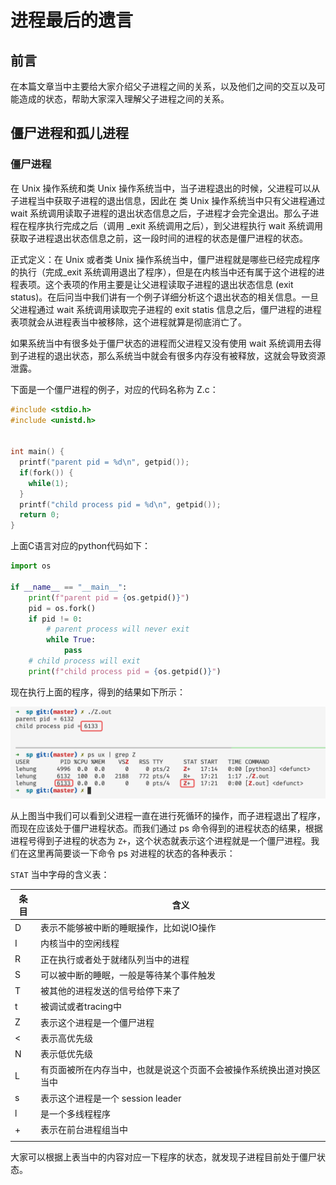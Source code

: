 # 进程最后的遗言

## 前言

在本篇文章当中主要给大家介绍父子进程之间的关系，以及他们之间的交互以及可能造成的状态，帮助大家深入理解父子进程之间的关系。

## 僵尸进程和孤儿进程

### 僵尸进程

在 Unix 操作系统和类 Unix 操作系统当中，当子进程退出的时候，父进程可以从子进程当中获取子进程的退出信息，因此在 类 Unix 操作系统当中只有父进程通过 wait 系统调用读取子进程的退出状态信息之后，子进程才会完全退出。那么子进程在程序执行完成之后（调用 _exit 系统调用之后），到父进程执行 wait 系统调用获取子进程退出状态信息之前，这一段时间的进程的状态是僵尸进程的状态。

正式定义：在 Unix 或者类 Unix 操作系统当中，僵尸进程就是哪些已经完成程序的执行（完成_exit 系统调用退出了程序），但是在内核当中还有属于这个进程的进程表项。这个表项的作用主要是让父进程读取子进程的退出状态信息 (exit status)。在后问当中我们讲有一个例子详细分析这个退出状态的相关信息。一旦父进程通过 wait 系统调用读取完子进程的 exit statis 信息之后，僵尸进程的进程表项就会从进程表当中被移除，这个进程就算是彻底消亡了。

如果系统当中有很多处于僵尸状态的进程而父进程又没有使用 wait 系统调用去得到子进程的退出状态，那么系统当中就会有很多内存没有被释放，这就会导致资源泄露。

下面是一个僵尸进程的例子，对应的代码名称为 Z.c：

```c
#include <stdio.h>
#include <unistd.h>


int main() {
  printf("parent pid = %d\n", getpid());
  if(fork()) {
    while(1);
  }
  printf("child process pid = %d\n", getpid());
  return 0;
}
```

上面C语言对应的python代码如下：

```python
import os

if __name__ == "__main__":
    print(f"parent pid = {os.getpid()}")
    pid = os.fork()
    if pid != 0:
        # parent process will never exit
        while True:
            pass
    # child process will exit
    print(f"child process pid = {os.getpid()}")
```

现在执行上面的程序，得到的结果如下所示：

![53](../../images/linux/command/53.png)

从上图当中我们可以看到父进程一直在进行死循环的操作，而子进程退出了程序，而现在应该处于僵尸进程状态。而我们通过 ps 命令得到的进程状态的结果，根据进程号得到子进程的状态为 `Z+`，这个状态就表示这个进程就是一个僵尸进程。我们在这里再简要谈一下命令 ps 对进程的状态的各种表示：

`STAT` 当中字母的含义表：

| 条目 | 含义                                                         |
| ---- | ------------------------------------------------------------ |
| D    | 表示不能够被中断的睡眠操作，比如说IO操作                     |
| I    | 内核当中的空闲线程                                           |
| R    | 正在执行或者处于就绪队列当中的进程                           |
| S    | 可以被中断的睡眠，一般是等待某个事件触发                     |
| T    | 被其他的进程发送的信号给停下来了                             |
| t    | 被调试或者tracing中                                          |
| Z    | 表示这个进程是一个僵尸进程                                   |
| <    | 表示高优先级                                                 |
| N    | 表示低优先级                                                 |
| L    | 有页面被所在内存当中，也就是说这个页面不会被操作系统换出道对换区当中 |
| s    | 表示这个进程是一个 session leader                            |
| l    | 是一个多线程程序                                             |
| +    | 表示在前台进程组当中                                         |
|      |                                                              |

大家可以根据上表当中的内容对应一下程序的状态，就发现子进程目前处于僵尸状态。

